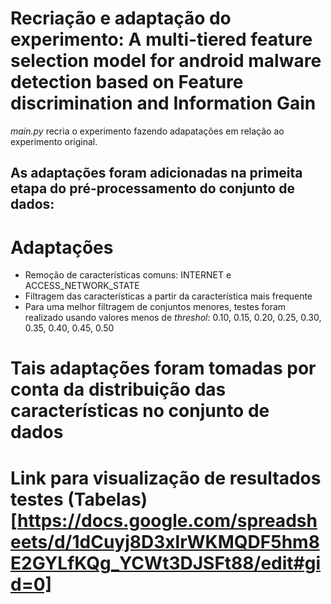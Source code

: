 # Recriação e adaptação do experimento: A multi-tiered feature selection model for android malware detection based on Feature discrimination and Information Gain
_main.py_ recria o experimento fazendo adapatações em relação ao experimento original.
## As adaptações foram adicionadas na primeita etapa do pré-processamento do conjunto de dados:
# Adaptações
- Remoção de características comuns: INTERNET e ACCESS_NETWORK_STATE
- Filtragem das características a partir da característica mais frequente
- Para uma melhor filtragem de conjuntos menores, testes foram realizado usando valores menos de _threshol_: 0.10, 0.15, 0.20, 0.25, 0.30, 0.35, 0.40, 0.45, 0.50
# Tais adaptações foram tomadas por conta da distribuição das características no conjunto de dados
# Link para visualização de resultados testes (Tabelas) [https://docs.google.com/spreadsheets/d/1dCuyj8D3xlrWKMQDF5hm8E2GYLfKQg_YCWt3DJSFt88/edit#gid=0]
